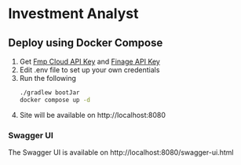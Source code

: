 # Investment Analyst

## Deploy using Docker Compose
1. Get [Fmp Cloud API Key](https://fmpcloud.io/) and [Finage API Key](https://finage.co.uk/)
2. Edit .env file to set up your own credentials
3. Run the following
    ```bash
    ./gradlew bootJar
    docker compose up -d
    ```
4. Site will be available on http://localhost:8080


### Swagger UI
The Swagger UI is available on http://localhost:8080/swagger-ui.html